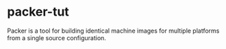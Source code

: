 # packer-tut
Packer is a tool for building identical machine images for multiple platforms from a single source configuration.
